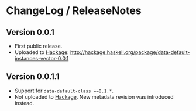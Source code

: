 # ChangeLog / ReleaseNotes


## Version 0.0.1

* First public release.
* Uploaded to [Hackage][]: <http://hackage.haskell.org/package/data-default-instances-vector-0.0.1>


## Version 0.0.1.1

* Support for `data-default-class ==0.1.*`.
* Not uploaded to [Hackage][]. New metadata revision was introduced instead.



[Hackage]:
  http://hackage.haskell.org/
  "HackageDB (or just Hackage) is a collection of releases of Haskell packages."

